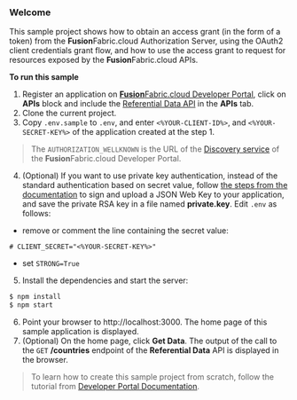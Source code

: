 ### Welcome

This sample project shows how to obtain an access grant (in the form of a token) from the **Fusion**Fabric.cloud Authorization Server, using the OAuth2 client credentials grant flow, and how to use the access grant to request for resources exposed by the **Fusion**Fabric.cloud APIs.

**To run this sample**
1. Register an application on [**Fusion**Fabric.cloud Developer Portal](https://developer.fusionfabric.cloud), click on **APIs** block and  include the [Referential Data API](https://developer.fusionfabric.cloud/api/referential-v1-353f3933-c305-4898-88d5-cd6cd167f745/docs) in the **APIs** tab.
2. Clone the current project.
3. Copy `.env.sample` to `.env`, and enter `<%YOUR-CLIENT-ID%>`, and `<%YOUR-SECRET-KEY%>` of the application created at the step 1.

> The `AUTHORIZATION_WELLKNOWN` is the URL of the [Discovery service](https://developer.fusionfabric.cloud/documentation/oauth2-grants#discovery-service) of the **Fusion**Fabric.cloud Developer Portal.   

4. (Optional) If you want to use private key authentication, instead of the standard authentication based on secret value, follow [the steps from the documentation](https://developer.fusionfabric.cloud/documentation/oauth2-grants#jwk-auth-procedure) to sign and upload a JSON Web Key to your application, and save the private RSA key in a file named **private.key**. Edit `.env` as follows:

+ remove or comment the line containing the secret value: 
```
# CLIENT_SECRET="<%YOUR-SECRET-KEY%>"
```
+ set `STRONG=True`

5. Install the dependencies and start the server:
```sh
$ npm install
$ npm start
```

6. Point your browser to http://localhost:3000. The home page of this sample application is displayed.
7. (Optional) On the home page, click **Get Data**. The output of the call to the `GET` **/countries** endpoint of the **Referential Data** API is displayed in the browser. 

> To learn how to create this sample project from scratch, follow the tutorial from [Developer Portal Documentation](https://developer.fusionfabric.cloud/documentation/sample-client-node). 
